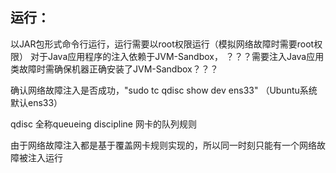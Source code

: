 ## 运行：

以JAR包形式命令行运行，运行需要以root权限运行（模拟网络故障时需要root权限）
对于Java应用程序的注入依赖于JVM-Sandbox，
？？？需要注入Java应用类故障时需确保机器正确安装了JVM-Sandbox？？？


确认网络故障注入是否成功，"sudo tc qdisc show dev ens33" （Ubuntu系统默认ens33）

qdisc 全称queueing discipline 网卡的队列规则

由于网络故障注入都是基于覆盖网卡规则实现的，所以同一时刻只能有一个网络故障被注入运行

